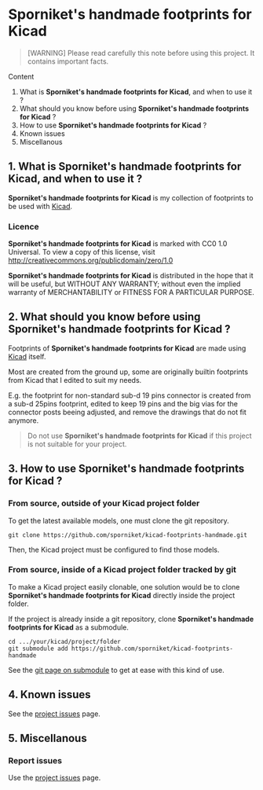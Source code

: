# Sporniket's handmade footprints for Kicad

> [WARNING] Please read carefully this note before using this project. It contains important facts.

Content

1. What is **Sporniket's handmade footprints for Kicad**, and when to use it ?
2. What should you know before using **Sporniket's handmade footprints for Kicad** ?
3. How to use **Sporniket's handmade footprints for Kicad** ?
4. Known issues
5. Miscellanous

## 1. What is **Sporniket's handmade footprints for Kicad**, and when to use it ?

**Sporniket's handmade footprints for Kicad** is my collection of footprints to be used with [Kicad](https://www.kicad.org/).


### Licence

**Sporniket's handmade footprints for Kicad** is marked with CC0 1.0 Universal. To view a copy of this license, visit http://creativecommons.org/publicdomain/zero/1.0

**Sporniket's handmade footprints for Kicad** is distributed in the hope that it will be useful, but WITHOUT ANY WARRANTY; without even the implied warranty of MERCHANTABILITY or FITNESS FOR A PARTICULAR PURPOSE.

## 2. What should you know before using **Sporniket's handmade footprints for Kicad** ?

Footprints of **Sporniket's handmade footprints for Kicad** are made using [Kicad](https://www.kicad.org/) itself.

Most are created from the ground up, some are originally builtin footprints from Kicad that I edited to suit my needs.

E.g. the footprint for non-standard sub-d 19 pins connector is created from a sub-d 25pins footprint, edited to keep 19 pins and the big vias for the connector posts beeing adjusted, and remove the drawings that do not fit anymore.

> Do not use **Sporniket's handmade footprints for Kicad** if this project is not suitable for your project.

## 3. How to use **Sporniket's handmade footprints for Kicad** ?

### From source, outside of your Kicad project folder

To get the latest available models, one must clone the git repository.

	git clone https://github.com/sporniket/kicad-footprints-handmade.git

Then, the Kicad project must be configured to find those models.

### From source, inside of a Kicad project folder tracked by git

To make a Kicad project easily clonable, one solution would be to clone **Sporniket's handmade footprints for Kicad** directly inside the project folder.

If the project is already inside a git repository, clone **Sporniket's handmade footprints for Kicad** as a submodule.

	cd .../your/kicad/project/folder
	git submodule add https://github.com/sporniket/kicad-footprints-handmade

See the [git page on submodule](https://git-scm.com/book/fr/v2/Utilitaires-Git-Sous-modules) to get at ease with this kind of use.

## 4. Known issues
See the [project issues](https://github.com/sporniket/kicad-footprints-handmade/issues) page.

## 5. Miscellanous

### Report issues
Use the [project issues](https://github.com/sporniket/kicad-footprints-handmade/issues) page.
